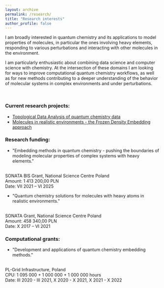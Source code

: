 ```yaml
---
layout: archive
permalink: /research/
title: "Research interests"
author_profile: false
---
```



I am broadly interested in quantum chemistry and its applications to model properties of molecules, in particular the ones involving heavy elements, responding to various perturbations and interacting with other molecules in the environment.

I am particularly enthusiastic about combining data science and computer science with chemistry. At the intersection of these domains I am looking for ways to improve computational quantum chemistry workflows, as well as for new methods contributing to a deeper understanding of the behavior of molecular systems in complex environments and under perturbations.

<br>

### Current research projects:

* [Topological Data Analysis of quantum chemistry data](tda_and_qchem)
* [Molecules in realistic environments - the Frozen Density Embedding approach](fde)


### Research funding:

* "Embedding methods in quantum chemistry - pushing the boundaries of modeling molecular properties of complex systems with heavy elements."
<br>
    SONATA BIS Grant, National Science Centre Poland
<br>
    Amount: 1 413 200,00 PLN
<br>
    Date: VII 2021 – VI 2025


* "Quantum chemistry solutions for molecules with heavy atoms in realistic environments."
<br>
    SONATA Grant, National Science Centre Poland
<br>
    Amount: 458 340,00 PLN
<br>
    Date: X 2017 – VI 2021


### Computational grants:

* "Development and applications of quantum chemistry embedding methods."
<br>
    PL-Grid Infrastructure, Poland
<br>
    CPU: 1 095 000 +  1 000 000 + 1 000 000 hours
<br>
    Date: III 2020 - III 2021, X 2020 - X 2021, X 2021 - X 2022



